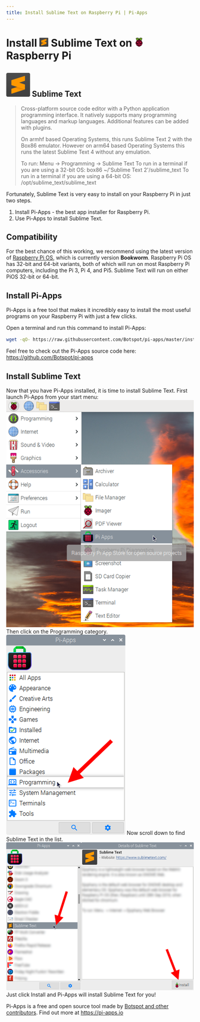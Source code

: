 ```yaml
---
title: Install Sublime Text on Raspberry Pi | Pi-Apps
---
```

<div class="simple-install-content content">

# Install <img src="/img/app-icons/Sublime Text/icon-64.png" height=24> Sublime Text on <img src=/img/other-icons/raspberrypi-icon.svg height=24> Raspberry Pi

## <img src="/img/app-icons/Sublime Text/icon-64.png"> Sublime Text
> Cross-platform source code editor with a Python application programming interface.
> It natively supports many programming languages and markup languages. Additional features can be added with plugins.
> 
> On armhf based Operating Systems, this runs Sublime Text 2 with the Box86 emulator.
> However on arm64 based Operating Systems this runs the latest Sublime Text 4 without any emulation.
> 
> To run: Menu -> Programming -> Sublime Text
> To run in a terminal if you are using a 32-bit OS: box86 ~/'Sublime Text 2'/sublime_text
> To run in a terminal if you are using a 64-bit OS: /opt/sublime_text/sublime_text

Fortunately, Sublime Text is very easy to install on your Raspberry Pi in just two steps.
1. Install Pi-Apps - the best app installer for Raspberry Pi.
2. Use Pi-Apps to install Sublime Text.
</div>
<div class="simple-install-content content">

## Compatibility
For the best chance of this working, we recommend using the latest version of [Raspberry Pi OS](https://www.raspberrypi.com/software/), which is currently version **Bookworm**.
Raspberry Pi OS has 32-bit and 64-bit variants, both of which will run on most Raspberry Pi computers, including the Pi 3, Pi 4, and Pi5.
Sublime Text will run on either PiOS 32-bit or 64-bit.
</div>
<div class="simple-install-content content">

## Install Pi-Apps

Pi-Apps is a free tool that makes it incredibly easy to install the most useful programs on your Raspberry Pi with just a few clicks.

Open a terminal and run this command to install Pi-Apps:
```bash
wget -qO- https://raw.githubusercontent.com/Botspot/pi-apps/master/install | bash
```
Feel free to check out the Pi-Apps source code here: https://github.com/Botspot/pi-apps
</div>
<div class="simple-install-content content">

## Install Sublime Text

Now that you have Pi-Apps installed, it is time to install Sublime Text.
First launch Pi-Apps from your start menu:
<img src="/img/start-menu.png">
Then click on the Programming category.
<img src="/img/category-selections/Programming.png">
Now scroll down to find Sublime Text in the list.
<img src="/img/app-icons/Sublime Text/app-selection.png">
Just click Install and Pi-Apps will install Sublime Text for you!
</div>
<div class="simple-install-content content">

Pi-Apps is a free and open source tool made by [Botspot and other contributors](/about/#contributors). Find out more at https://pi-apps.io
</div>
